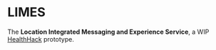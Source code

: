 LIMES
========

The **Location Integrated Messaging and Experience Service**, a WIP
[HealthHack](https://smartcities.edmonton.ca/healthhack/) prototype.



